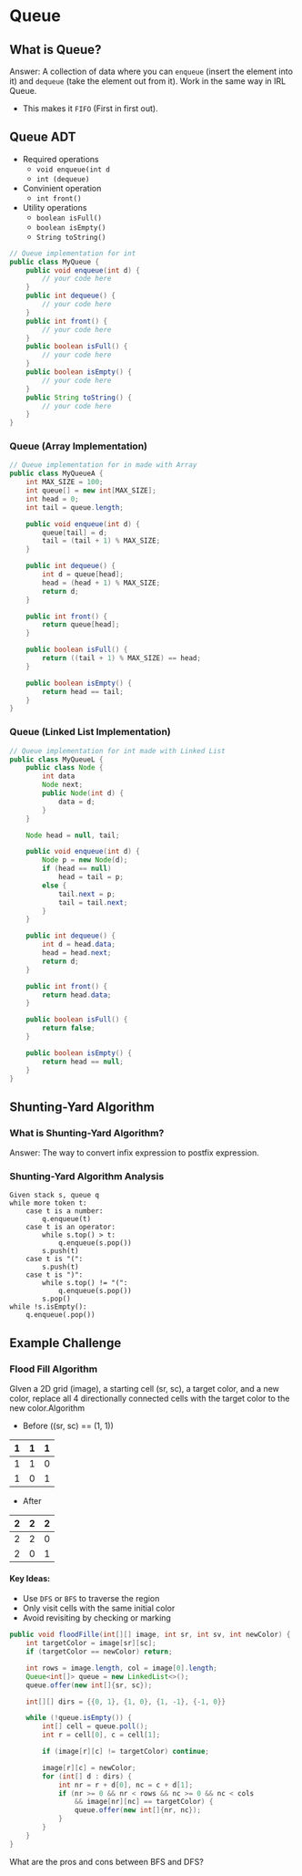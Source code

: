 # Queue

## What is Queue?

Answer: A collection of data where you can
`enqueue` (insert the element into it) and `dequeue` (take the element
out from it). Work in the same way in IRL Queue.  

- This makes it `FIFO` (First in first out).

## Queue ADT

- Required operations
    - `void enqueue(int d`
    - `int (dequeue)`
- Convinient operation
    - `int front()`
- Utility operations
    - `boolean isFull()`
    - `boolean isEmpty()`
    - `String toString()`

```java
// Queue implementation for int
public class MyQueue {
    public void enqueue(int d) {
        // your code here
    }
    public int dequeue() {
        // your code here
    }
    public int front() {
        // your code here
    }
    public boolean isFull() {
        // your code here
    }
    public boolean isEmpty() {
        // your code here
    }
    public String toString() {
        // your code here
    }
}
```

### Queue (Array Implementation)

```java
// Queue implementation for in made with Array
public class MyQueueA {
    int MAX_SIZE = 100;
    int queue[] = new int[MAX_SIZE];
    int head = 0;
    int tail = queue.length;

    public void enqueue(int d) {
        queue[tail] = d;
        tail = (tail + 1) % MAX_SIZE;
    }

    public int dequeue() {
        int d = queue[head];
        head = (head + 1) % MAX_SIZE;
        return d;
    }

    public int front() {
        return queue[head];
    }

    public boolean isFull() {
        return ((tail + 1) % MAX_SIZE) == head;
    }

    public boolean isEmpty() {
        return head == tail;
    }
}
```

### Queue (Linked List Implementation)

```java
// Queue implementation for int made with Linked List
public class MyQueueL {
    public class Node {
        int data
        Node next;
        public Node(int d) {
            data = d;
        }
    }

    Node head = null, tail;

    public void enqueue(int d) {
        Node p = new Node(d);
        if (head == null)
            head = tail = p;
        else {
            tail.next = p;
            tail = tail.next;
        }
    }

    public int dequeue() {
        int d = head.data;
        head = head.next;
        return d;
    }

    public int front() {
        return head.data;
    }

    public boolean isFull() {
        return false;
    }

    public boolean isEmpty() {
        return head == null;
    }
}
```

## Shunting-Yard Algorithm

### What is Shunting-Yard Algorithm?

Answer: The way to convert infix expression to postfix expression.

### Shunting-Yard Algorithm Analysis

```
Given stack s, queue q
while more token t:
    case t is a number:
        q.enqueue(t)
    case t is an operator:
        while s.top() > t:
            q.enqueue(s.pop())
        s.push(t)
    case t is "(":
        s.push(t)
    case t is ")":
        while s.top() != "(":
            q.enqueue(s.pop())
        s.pop()
while !s.isEmpty():
    q.enqueue(.pop())
```

## Example Challenge

### Flood Fill Algorithm

GIven a 2D grid (image), a starting cell (sr, sc), a target color, and
a new color, replace all 4 directionally connected cells with the target
color to the new color.Algorithm

- Before ((sr, sc) == (1, 1))

| 1 | 1 | 1 |
| :-: | :-: | :-: |
| 1 | 1 | 0 |
| 1 | 0 | 1 |

- After

| 2 | 2 | 2 |
| :-: | :-: | :-: |
| 2 | 2 | 0 |
| 2 | 0 | 1 |

#### Key Ideas:

- Use `DFS` or `BFS` to traverse the region
- Only visit cells with the same initial color
- Avoid revisiting by checking or marking

```java
public void floodFille(int[][] image, int sr, int sv, int newColor) {
    int targetColor = image[sr][sc];
    if (targetColor == newColor) return;

    int rows = image.length, col = image[0].length;
    Queue<int[]> queue = new LinkedList<>();
    queue.offer(new int[]{sr, sc});

    int[][] dirs = {{0, 1}, {1, 0}, {1, -1}, {-1, 0}}

    while (!queue.isEmpty()) {
        int[] cell = queue.poll();
        int r = cell[0], c = cell[1];

        if (image[r][c] != targetColor) continue;

        image[r][c] = newColor;
        for (int[] d : dirs) {
            int nr = r + d[0], nc = c + d[1];
            if (nr >= 0 && nr < rows && nc >= 0 && nc < cols 
                && image[nr][nc] == targetColor) {
                queue.offer(new int[]{nr, nc});
            }
        }
    }
}
```

What are the pros and cons between BFS and DFS?

